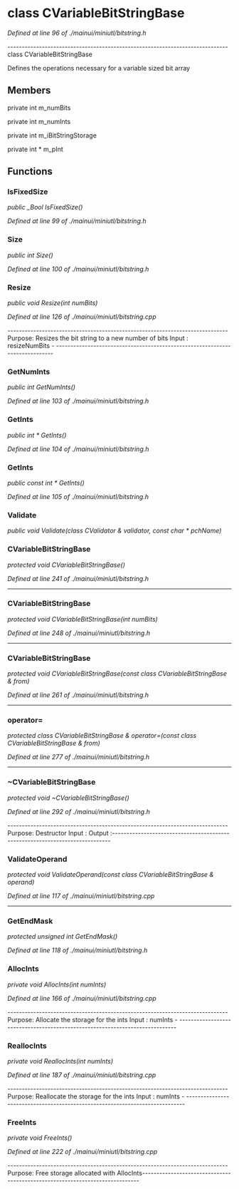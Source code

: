 # class CVariableBitStringBase

*Defined at line 96 of ./mainui/miniutl/bitstring.h*

----------------------------------------------------------------------------- class CVariableBitStringBase

 Defines the operations necessary for a variable sized bit array



## Members

private int m_numBits

private int m_numInts

private int m_iBitStringStorage

private int * m_pInt



## Functions

### IsFixedSize

*public _Bool IsFixedSize()*

*Defined at line 99 of ./mainui/miniutl/bitstring.h*

### Size

*public int Size()*

*Defined at line 100 of ./mainui/miniutl/bitstring.h*

### Resize

*public void Resize(int numBits)*

*Defined at line 126 of ./mainui/miniutl/bitstring.cpp*

----------------------------------------------------------------------------- Purpose: Resizes the bit string to a new number of bits Input  : resizeNumBits - -----------------------------------------------------------------------------

### GetNumInts

*public int GetNumInts()*

*Defined at line 103 of ./mainui/miniutl/bitstring.h*

### GetInts

*public int * GetInts()*

*Defined at line 104 of ./mainui/miniutl/bitstring.h*

### GetInts

*public const int * GetInts()*

*Defined at line 105 of ./mainui/miniutl/bitstring.h*

### Validate

*public void Validate(class CValidator & validator, const char * pchName)*

### CVariableBitStringBase

*protected void CVariableBitStringBase()*

*Defined at line 241 of ./mainui/miniutl/bitstring.h*

-----------------------------------------------------------------------------

### CVariableBitStringBase

*protected void CVariableBitStringBase(int numBits)*

*Defined at line 248 of ./mainui/miniutl/bitstring.h*

-----------------------------------------------------------------------------

### CVariableBitStringBase

*protected void CVariableBitStringBase(const class CVariableBitStringBase & from)*

*Defined at line 261 of ./mainui/miniutl/bitstring.h*

-----------------------------------------------------------------------------

### operator=

*protected class CVariableBitStringBase & operator=(const class CVariableBitStringBase & from)*

*Defined at line 277 of ./mainui/miniutl/bitstring.h*

-----------------------------------------------------------------------------

### ~CVariableBitStringBase

*protected void ~CVariableBitStringBase()*

*Defined at line 292 of ./mainui/miniutl/bitstring.h*

----------------------------------------------------------------------------- Purpose: Destructor Input  : Output :-----------------------------------------------------------------------------

### ValidateOperand

*protected void ValidateOperand(const class CVariableBitStringBase & operand)*

*Defined at line 117 of ./mainui/miniutl/bitstring.cpp*

-----------------------------------------------------------------------------

### GetEndMask

*protected unsigned int GetEndMask()*

*Defined at line 118 of ./mainui/miniutl/bitstring.h*

### AllocInts

*private void AllocInts(int numInts)*

*Defined at line 166 of ./mainui/miniutl/bitstring.cpp*

----------------------------------------------------------------------------- Purpose: Allocate the storage for the ints Input  : numInts - -----------------------------------------------------------------------------

### ReallocInts

*private void ReallocInts(int numInts)*

*Defined at line 187 of ./mainui/miniutl/bitstring.cpp*

----------------------------------------------------------------------------- Purpose: Reallocate the storage for the ints Input  : numInts - -----------------------------------------------------------------------------

### FreeInts

*private void FreeInts()*

*Defined at line 222 of ./mainui/miniutl/bitstring.cpp*

----------------------------------------------------------------------------- Purpose: Free storage allocated with AllocInts-----------------------------------------------------------------------------



